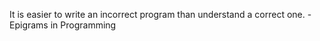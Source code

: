 It is easier to write an incorrect program than understand a correct one. - Epigrams in Programming
